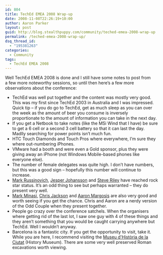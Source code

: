 ```yaml
---
id: 804
title: TechEd EMEA 2008 Wrap-up
date: 2008-11-08T22:26:19+10:00
author: Aaron Parker
layout: post
guid: http://blog.stealthpuppy.com/community/teched-emea-2008-wrap-up
permalink: /teched-emea-2008-wrap-up/
dsq_thread_id:
  - "195381263"
categories:
  - Community
tags:
  - TechEd EMEA 2008
---
```

<img style="margin: 0px 0px 10px 15px; display: inline" src="{{site.baseurl}}/media/2008/11/teched2008logo.jpg" alt="" align="right" /> Well TechEd EMEA 2008 is done and I still have some notes to post from a few more noteworthy sessions, so until then here’s a few more observations about the conference:

  * TechEd was well put together and the content was mostly very good. This was my first since TechEd 2003 in Australia and I was impressed. Quick tip – if you do go to TechEd, get as much sleep as you can over the week as the amount of beer you consume is inversely proportionate to the amount of information you can take in the next day.
  * If you get a Netbook to take notes (like the MSi Wind that I have) be sure to get a 6 cell or a second 3 cell battery so that it can last the day. Madlly searching for power points isn’t much fun.
  * HTC Touch Diamonds and Touch Pros where everywhere, I’m sure they where out-numbering iPhones.
  * VMware had a booth and were even a Gold sponsor, plus they were giving away an iPhone (not Windows Mobile-based phones like everyone else).
  * The number of female delegates was quite high. I don’t have numbers, but this was a good sign – hopefully this number will continue to increase.
  * [Mark Russinovich](http://blogs.technet.com/markrussinovich/), [Jesper Johansson](http://msinfluentials.com/blogs/jesper/) and [Steve Riley](http://blogs.technet.com/steriley/) have reached rock star status. It’s an odd thing to see but perhaps warranted – they do present very well.
  * [Mark Minasi](http://www.minasi.com/), [Chris Jackson](http://blogs.msdn.com/cjacks/) and [Aaron Margosis](http://blogs.msdn.com/aaron_margosis/) are also very good and worth seeing if you get the chance. Chris and Aaron are a nerdy version of the Odd Couple when they present together.
  * People go crazy over the conference satchels. When the organisers where getting rid of the last lot, I saw one guy with 4 of these things and they aren’t something that you would be caught carrying anywhere but TechEd. Well I wouldn’t anyway.
  * Barcelona is a fantastic city. If you get the opportunity to visit, take it. While you are here, I recommend visiting the [Museu d'Història de la Ciutat](http://www.museuhistoria.bcn.es/) (History Museum). There are some very well preserved Roman excavations worth viewing.